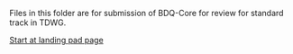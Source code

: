 Files in this folder are for submission of BDQ-Core for review for standard track in TDWG.

[Start at landing pad page](BDQ_Core_Landing_Page_index.md)
